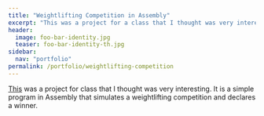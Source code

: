 ```yaml
---
title: "Weightlifting Competition in Assembly"
excerpt: "This was a project for a class that I thought was very interesting to do."
header:
  image: foo-bar-identity.jpg
  teaser: foo-bar-identity-th.jpg
sidebar:
  nav: "portfolio"
permalink: /portfolio/weightlifting-competition
---
```


[This](https://www.github.com/amkratz/Weightlifting-Competition) was a project for class that I thought was very interesting. It is a simple program in Assembly that simulates a weightlifting competition and declares a winner.
